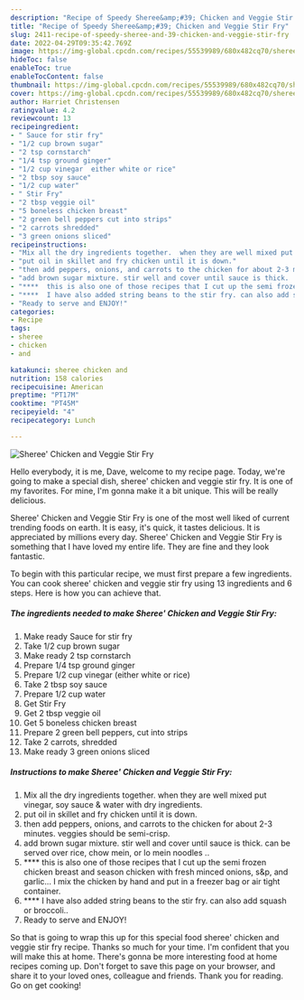 ```yaml
---
description: "Recipe of Speedy Sheree&amp;#39; Chicken and Veggie Stir Fry"
title: "Recipe of Speedy Sheree&amp;#39; Chicken and Veggie Stir Fry"
slug: 2411-recipe-of-speedy-sheree-and-39-chicken-and-veggie-stir-fry
date: 2022-04-29T09:35:42.769Z
image: https://img-global.cpcdn.com/recipes/55539989/680x482cq70/sheree-chicken-and-veggie-stir-fry-recipe-main-photo.jpg
hideToc: false
enableToc: true
enableTocContent: false
thumbnail: https://img-global.cpcdn.com/recipes/55539989/680x482cq70/sheree-chicken-and-veggie-stir-fry-recipe-main-photo.jpg
cover: https://img-global.cpcdn.com/recipes/55539989/680x482cq70/sheree-chicken-and-veggie-stir-fry-recipe-main-photo.jpg
author: Harriet Christensen
ratingvalue: 4.2
reviewcount: 13
recipeingredient:
- " Sauce for stir fry"
- "1/2 cup brown sugar"
- "2 tsp cornstarch"
- "1/4 tsp ground ginger"
- "1/2 cup vinegar  either white or rice"
- "2 tbsp soy sauce"
- "1/2 cup water"
- " Stir Fry"
- "2 tbsp veggie oil"
- "5 boneless chicken breast"
- "2 green bell peppers cut into strips"
- "2 carrots shredded"
- "3 green onions sliced"
recipeinstructions:
- "Mix all the dry ingredients together.  when they are well mixed put vinegar, soy sauce &amp; water with dry ingredients."
- "put oil in skillet and fry chicken until it is down."
- "then add peppers, onions, and carrots to the chicken for about 2-3 minutes.  veggies should be semi-crisp."
- "add brown sugar mixture. stir well and cover until sauce is thick.  can be served over rice, chow mein,  or lo mein noodles .."
- "****  this is also one of those recipes that I cut up the semi frozen chicken breast and season chicken with fresh minced onions, s&amp;p, and garlic...  I mix the chicken by hand and put in a freezer bag or air tight container."
- "****  I have also added string beans to the stir fry. can also add squash or broccoli.."
- "Ready to serve and ENJOY!"
categories:
- Recipe
tags:
- sheree
- chicken
- and

katakunci: sheree chicken and 
nutrition: 158 calories
recipecuisine: American
preptime: "PT17M"
cooktime: "PT45M"
recipeyield: "4"
recipecategory: Lunch

---
```



![Sheree&#39; Chicken and Veggie Stir Fry](https://img-global.cpcdn.com/recipes/55539989/680x482cq70/sheree-chicken-and-veggie-stir-fry-recipe-main-photo.jpg)

Hello everybody, it is me, Dave, welcome to my recipe page. Today, we're going to make a special dish, sheree&#39; chicken and veggie stir fry. It is one of my favorites. For mine, I'm gonna make it a bit unique. This will be really delicious.

Sheree&#39; Chicken and Veggie Stir Fry is one of the most well liked of current trending foods on earth. It is easy, it's quick, it tastes delicious. It is appreciated by millions every day. Sheree&#39; Chicken and Veggie Stir Fry is something that I have loved my entire life. They are fine and they look fantastic.




To begin with this particular recipe, we must first prepare a few ingredients. You can cook sheree&#39; chicken and veggie stir fry using 13 ingredients and 6 steps. Here is how you can achieve that.

<!--inarticleads1-->

##### The ingredients needed to make Sheree&#39; Chicken and Veggie Stir Fry:

1. Make ready  Sauce for stir fry
1. Take 1/2 cup brown sugar
1. Make ready 2 tsp cornstarch
1. Prepare 1/4 tsp ground ginger
1. Prepare 1/2 cup vinegar  (either white or rice)
1. Take 2 tbsp soy sauce
1. Prepare 1/2 cup water
1. Get  Stir Fry
1. Get 2 tbsp veggie oil
1. Get 5 boneless chicken breast
1. Prepare 2 green bell peppers, cut into strips
1. Take 2 carrots, shredded
1. Make ready 3 green onions sliced




<!--inarticleads2-->

##### Instructions to make Sheree&#39; Chicken and Veggie Stir Fry:

1. Mix all the dry ingredients together.  when they are well mixed put vinegar, soy sauce &amp; water with dry ingredients.
1. put oil in skillet and fry chicken until it is down.
1. then add peppers, onions, and carrots to the chicken for about 2-3 minutes.  veggies should be semi-crisp.
1. add brown sugar mixture. stir well and cover until sauce is thick.  can be served over rice, chow mein,  or lo mein noodles ..
1. ****  this is also one of those recipes that I cut up the semi frozen chicken breast and season chicken with fresh minced onions, s&amp;p, and garlic...  I mix the chicken by hand and put in a freezer bag or air tight container.
1. ****  I have also added string beans to the stir fry. can also add squash or broccoli..
1. Ready to serve and ENJOY!



So that is going to wrap this up for this special food sheree&#39; chicken and veggie stir fry recipe. Thanks so much for your time. I'm confident that you will make this at home. There's gonna be more interesting food at home recipes coming up. Don't forget to save this page on your browser, and share it to your loved ones, colleague and friends. Thank you for reading. Go on get cooking!
